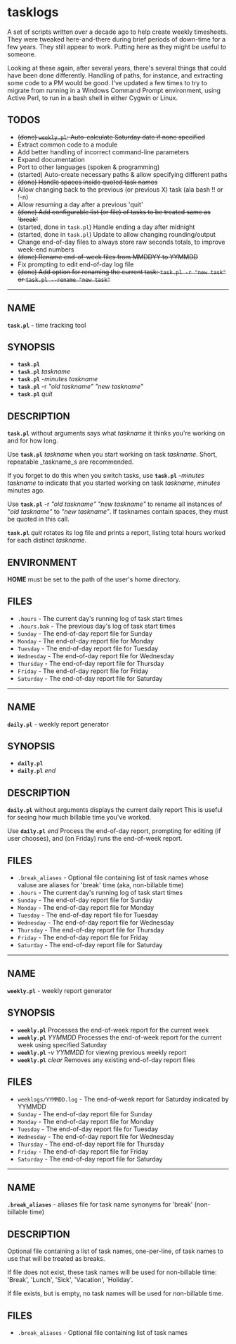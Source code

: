 # tasklogs

A set of scripts written over a decade ago to help create weekly timesheets.
They were tweaked here-and-there during brief periods of down-time for a few years.
They still appear to work.  Putting here as they might be useful to someone.

Looking at these again, after several years, there's several things that could have
been done differently.  Handling of paths, for instance, and extracting some code
to a PM would be good.  I've updated a few times to try to migrate from running in
a Windows Command Prompt environment, using Active Perl, to run in a bash shell in
either Cygwin or Linux.

## TODOS

- ~~(done) `weekly.pl`: Auto-calculate Saturday date if none specified~~
- Extract common code to a module
- Add better handling of incorrect command-line parameters
- Expand documentation
- Port to other languages (spoken & programming)
- (started) Auto-create necessary paths & allow specifying different paths
- ~~(done) Handle spaces inside quoted task names~~
- Allow changing back to the previous (or previous X) task (ala bash !! or !-n)
- Allow resuming a day after a previous 'quit'
- ~~(done) Add configurable list (or file) of tasks to be treated same as 'break'~~
- (started, done in `task.pl`) Handle ending a day after midnight
- (started, done in `task.pl`) Update to allow changing rounding/output
- Change end-of-day files to always store raw seconds totals, to improve week-end numbers
- ~~(done) Rename end-of-week files from MMDDYY to YYMMDD~~
- Fix prompting to edit end-of-day log file
- ~~(done) Add option for renaming the current task: `task.pl -r "new task"` or `task.pl --rename "new task"`~~

***

## NAME

**`task.pl`** - time tracking tool

## SYNOPSIS

- **`task.pl`**
- **`task.pl`** _taskname_
- **`task.pl`** -_minutes_ _taskname_
- **`task.pl`** -r _"old taskname"_ _"new taskname"_
- **`task.pl`** _quit_

## DESCRIPTION

**`task.pl`** without arguments says what _taskname_ it thinks
you're working on and for how long.

Use
**`task.pl`** _taskname_
when you start working on task _taskname_.
Short, repeatable _taskname_s are recommended.

If you forget to do this when you switch tasks, use
**`task.pl`** -_minutes_ _taskname_
to indicate that you started working on task _taskname_,
_minutes_ minutes ago.

Use
**`task.pl`** -r _"old taskname"_ _"new taskname"_
to rename all instances of _"old taskname"_ to _"new taskname"_.
If tasknames contain spaces, they must be quoted in this call.

**`task.pl`** _quit_
rotates its log file and prints a report,
listing total hours worked for each distinct _taskname_.

## ENVIRONMENT

**HOME** must be set to the path of the user's home directory.

## FILES

- `.hours` - The current day's running log of task start times
- `.hours.bak` - The previous day's log of task start times
- `Sunday` - The end-of-day report file for Sunday
- `Monday` - The end-of-day report file for Monday
- `Tuesday` - The end-of-day report file for Tuesday
- `Wednesday` - The end-of-day report file for Wednesday
- `Thursday` - The end-of-day report file for Thursday
- `Friday` - The end-of-day report file for Friday
- `Saturday` - The end-of-day report file for Saturday

***

## NAME

**`daily.pl`** - weekly report generator

## SYNOPSIS

- **`daily.pl`**
- **`daily.pl`** _end_

## DESCRIPTION

**`daily.pl`** without arguments displays the current daily report
This is useful for seeing how much billable time you've worked.

Use
**`daily.pl`** _end_
Process the end-of-day report, prompting for editing (if user chooses),
and (on Friday) runs the end-of-week report.

## FILES

- `.break_aliases` - Optional file containing list of task names
whose valuse are aliases for 'break' time (aka, non-billable time)
- `.hours` - The current day's running log of task start times
- `Sunday` - The end-of-day report file for Sunday
- `Monday` - The end-of-day report file for Monday
- `Tuesday` - The end-of-day report file for Tuesday
- `Wednesday` - The end-of-day report file for Wednesday
- `Thursday` - The end-of-day report file for Thursday
- `Friday` - The end-of-day report file for Friday
- `Saturday` - The end-of-day report file for Saturday

***

## NAME

**`weekly.pl`** - weekly report generator

## SYNOPSIS

- **`weekly.pl`** Processes the end-of-week report for the current week
- **`weekly.pl`** _YYMMDD_ Processes the end-of-week report for the current week using specified Saturday
- **`weekly.pl`** _-v YYMMDD_ for viewing previous weekly report
- **`weekly.pl`** _clear_ Removes any existing end-of-day report files

## FILES

- `weeklogs/YYMMDD.log` - The end-of-week report for Saturday indicated by YYMMDD
- `Sunday` - The end-of-day report file for Sunday
- `Monday` - The end-of-day report file for Monday
- `Tuesday` - The end-of-day report file for Tuesday
- `Wednesday` - The end-of-day report file for Wednesday
- `Thursday` - The end-of-day report file for Thursday
- `Friday` - The end-of-day report file for Friday
- `Saturday` - The end-of-day report file for Saturday

***

## NAME

**`.break_aliases`** - aliases file for task name synonyms for 'break' (non-billable time)

## DESCRIPTION

Optional file containing a list of task names, one-per-line,
of task names to use that will be treated as breaks.

If file does not exist, these task names will be used for non-billable time:
'Break', 'Lunch', 'Sick', 'Vacation', 'Holiday'.

If file exists, but is empty, no task names will be used for non-billable time.

## FILES

- `.break_aliases` - Optional file containing list of task names

